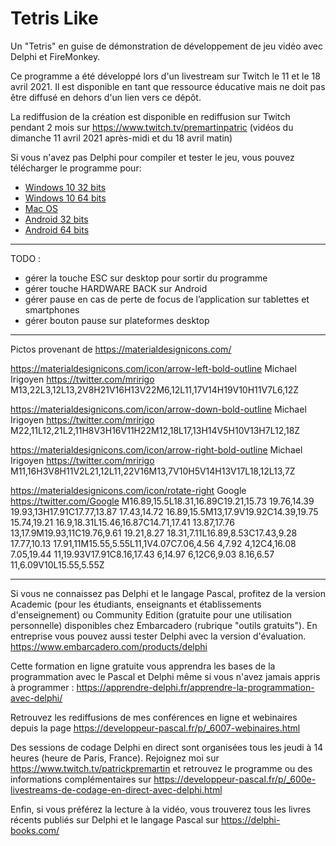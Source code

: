 # Tetris Like
Un "Tetris" en guise de démonstration de développement de jeu vidéo avec Delphi et FireMonkey.

Ce programme a été développé lors d'un livestream sur Twitch le 11 et le 18 avril 2021. Il est disponible en tant que ressource éducative mais ne doit pas être diffusé en dehors d'un lien vers ce dépôt.

La rediffusion de la création est disponible en rediffusion sur Twitch pendant 2 mois sur https://www.twitch.tv/premartinpatric (vidéos du dimanche 11 avril 2021 après-midi et du 18 avril matin)

Si vous n'avez pas Delphi pour compiler et tester le jeu, vous pouvez télécharger le programme pour:
* [Windows 10 32 bits](https://www.dropbox.com/s/b530kkya4hn8ylp/TetrisLike-32bits.msix?dl=1) 
* [Windows 10 64 bits](https://www.dropbox.com/s/fb50x8szuo2bm5f/TetrisLike-64bits.msix?dl=1) 
* [Mac OS](https://www.dropbox.com/s/t1krc83e95yncq5/TetrisLike-macOS64.zip?dl=1)
* [Android 32 bits](https://www.dropbox.com/s/81xo6qrrwchmh1q/TetrisLike-32bits.apk?dl=1)
* [Android 64 bits](https://www.dropbox.com/s/lp0y1jhlgpo8mx3/TetrisLike-64bits.apk?dl=1)

-----

TODO :

* gérer la touche ESC sur desktop pour sortir du programme
* gérer touche HARDWARE BACK sur Android
* gérer pause en cas de perte de focus de l’application sur tablettes et smartphones
* gérer bouton pause sur plateformes desktop

-----

Pictos provenant de https://materialdesignicons.com/

https://materialdesignicons.com/icon/arrow-left-bold-outline
Michael Irigoyen https://twitter.com/mririgo
M13,22L3,12L13,2V8H21V16H13V22M6,12L11,17V14H19V10H11V7L6,12Z

https://materialdesignicons.com/icon/arrow-down-bold-outline
Michael Irigoyen https://twitter.com/mririgo
M22,11L12,21L2,11H8V3H16V11H22M12,18L17,13H14V5H10V13H7L12,18Z

https://materialdesignicons.com/icon/arrow-right-bold-outline
Michael Irigoyen https://twitter.com/mririgo
M11,16H3V8H11V2L21,12L11,22V16M13,7V10H5V14H13V17L18,12L13,7Z

https://materialdesignicons.com/icon/rotate-right
Google https://twitter.com/Google
M16.89,15.5L18.31,16.89C19.21,15.73 19.76,14.39 19.93,13H17.91C17.77,13.87 17.43,14.72 16.89,15.5M13,17.9V19.92C14.39,19.75 15.74,19.21 16.9,18.31L15.46,16.87C14.71,17.41 13.87,17.76 13,17.9M19.93,11C19.76,9.61 19.21,8.27 18.31,7.11L16.89,8.53C17.43,9.28 17.77,10.13 17.91,11M15.55,5.55L11,1V4.07C7.06,4.56 4,7.92 4,12C4,16.08 7.05,19.44 11,19.93V17.91C8.16,17.43 6,14.97 6,12C6,9.03 8.16,6.57 11,6.09V10L15.55,5.55Z

-----

Si vous ne connaissez pas Delphi et le langage Pascal, profitez de la version Academic (pour les étudiants, enseignants et établissements d'enseignement) ou Community Edition (gratuite pour une utilisation personnelle) disponibles chez Embarcadero (rubrique "outils gratuits").
En entreprise vous pouvez aussi tester Delphi avec la version d'évaluation.
https://www.embarcadero.com/products/delphi

Cette formation en ligne gratuite vous apprendra les bases de la programmation avec le Pascal et Delphi même si vous n'avez jamais appris à programmer :
https://apprendre-delphi.fr/apprendre-la-programmation-avec-delphi/

Retrouvez les rediffusions de mes conférences en ligne et webinaires depuis la page https://developpeur-pascal.fr/p/_6007-webinaires.html

Des sessions de codage Delphi en direct sont organisées tous les jeudi à 14 heures (heure de Paris, France). Rejoignez moi sur https://www.twitch.tv/patrickpremartin et retrouvez le programme ou des informations complémentaires sur https://developpeur-pascal.fr/p/_600e-livestreams-de-codage-en-direct-avec-delphi.html

Enfin, si vous préférez la lecture à la vidéo, vous trouverez tous les livres récents publiés sur Delphi et le langage Pascal sur https://delphi-books.com/
